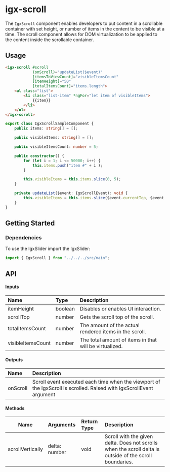 # igx-scroll

The `IgxScroll` component enables developers to put content in a scrollable container with set height, or number of items in the content to be visible at a time. The scroll component allows for DOM virtualization to be applied to the content inside the scrollable container.  

## Usage

```html
<igx-scroll #scroll
            (onScroll)="updateList($event)"
            [itemsToViewCount]="visibleItemsCount"
            [itemHeight]="50"
            [totalItemsCount]="items.length">
    <ul class="list">
        <li class="list-item" *ngFor="let item of visibleItems">
            {{item}}
        </li>
    </ul>
</igx-scroll>
```

```typescript
export class IgxScrollSampleComponent {
    public items: string[] = [];

    public visibleItems: string[] = [];

    public visibleItemsCount: number = 5;

    public constructor() {
        for (let i = 1; i <= 50000; i++) {
            this.items.push("item #" + i );
        }

        this.visibleItems = this.items.slice(0, 5);
    }

    private updateList($event: IgxScrollEvent): void {
        this.visibleItems = this.items.slice($event.currentTop, $event.currentTop + this.visibleItemsCount);
    }
}

```
## Getting Started

### Dependencies

To use the IgxSlider import the IgxSlider:

```typescript
import { IgxScroll } from "../../../src/main";
```

## API

#### Inputs

| Name | Type | Description |
| :--- | :--- | :--- |
| itemHeight | boolean | Disables or enables UI interaction. |
| scrollTop | number | Gets the scroll top of the scroll. |
| totalItemsCount | number | The amount of the actual rendered items in the scroll. |
| visibleItemsCount | number | The total amount of items in that will be virtualized. |

#### Outputs

| Name | Description |
| :--- | :--- | 
| onScroll  | Scroll event executed each time when the viewport of the IgxScroll is scrolled. Raised with IgxScrollEvent argument|

#### Methods

| Name   | Arguments | Return Type | Description |
|:----------:|:------|:------|:------|  
| scrollVertically  | delta: number | void | Scroll with the given delta. Does not scrolls when the scroll delta is outside of the scroll boundaries. |
